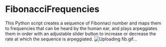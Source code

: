 # FibonacciFrequencies
This Python script creates a sequence of Fibonnaci number and maps them to frequencies that can be heard by the human ear, and plays arpeggiates them in order with an adjustable slider button to increase or decrease the rate at which the sequence is arpeggiated. 
![Uploading fib.gif…]()
